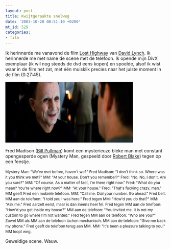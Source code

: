 ```yaml
---
layout: post
title: Kwijtgeraakte snelweg
date: '2003-10-20 00:51:10 +0200'
mt_id: 529
categories:
- film
---
```

Ik herinnerde me vanavond de film <a href="http://us.imdb.com/title/tt0116922/">Lost Highway</a> van <a href="http://www.davidlynch.com/">David Lynch</a>. Ik herinnerde me met name de scene met de telefoon. Ik opende mijn DivX exemplaar (ik wil nog steeds de dvd eens kopen) en spoelde, alsof ik wist waar in de film het zat, met &eacute;&eacute;n muisklik precies naar het juiste moment in de film (0:27:45).

<img alt="Bleke man" src="/images/losthighway.jpg" width="400" height="190" />

Fred Madison (<a href="http://us.imdb.com/name/nm0000597/">Bill Pullman</a>) komt een mysterieuze bleke man met constant opengesperde ogen (Mystery Man, gespeeld door <a href="http://us.imdb.com/name/nm0086706/">Robert Blake</a>) tegen op een feestje.

<small>Mystery Man: "We've met before, haven't we?"
Fred Madison: "I don't think so. Where was it you think we met?"
MM: "At your house. Don't you remember?"
Fred: "No. No, I don't. Are you sure?"
MM: "Of course. As a matter of fact, I'm there right now."
Fred: "What do you mean? You're where right now?"
MM: "At your house."
Fred: "That's fucking crazy, man."
MM geeft Fred een mobiele telefoon.
MM: "Call me. Dial your number. Go ahead."
Fred belt.
MM aan de telefoon: "I told you I was here."
Fred tegen MM: "How'd you do that?"
MM: "Ask me."
Fred aarzelt eerst, maar is dan ineens heel fel.
Fred tegen MM aan de telefoon: "How'd you get inside my house?"
MM aan de telefoon: "You invited me. It is not my custom to go where I'm not wanted."
Fred tegen MM aan de telefoon: "Who are you?"
Zowel MM als MM aan de telefoon lachen mechanisch.
MM aan de telefoon: "Give me back my phone."
Fred geeft de telefoon terug aan MM.
MM: "It's been a pleasure talking to you."
MM loopt weg.</small>

Geweldige scene. Wauw.
